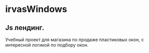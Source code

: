 # irvasWindows
## Js лендинг.
Учебный проект для магазина по продаже пластиковых окон, с интересной логикой по подбору окон.
